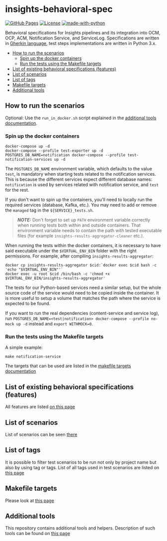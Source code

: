 # insights-behavioral-spec

[![GitHub Pages](https://img.shields.io/badge/%20-GitHub%20Pages-informational)](https://redhatinsights.github.io/insights-behavioral-spec/)
[![License](https://img.shields.io/badge/license-Apache-blue)](https://github.com/RedHatInsights/insights-behavioral-spec/blob/master/LICENSE)
[![made-with-python](https://img.shields.io/badge/Made%20with-Python-1f425f.svg)](https://www.python.org/)

Behavioral specifications for Insights pipelines and its integration into OCM, OCP, ACM, Notification Service, and ServiceLog. Specifications are written in [Gherkin language](https://cucumber.io/docs/guides/overview/), test steps implementations are written in Python 3.x.

<!-- vim-markdown-toc GFM -->

* [How to run the scenarios](#how-to-run-the-scenarios)
    * [Spin up the docker containers](#spin-up-the-docker-containers)
    * [Run the tests using the Makefile targets](#run-the-tests-using-the-makefile-targets)
* [List of existing behavioral specifications (features)](#list-of-existing-behavioral-specifications-features)
* [List of scenarios](#list-of-scenarios)
* [List of tags](#list-of-tags)
* [Makefile targets](#makefile-targets)
* [Additional tools](#additional-tools)

<!-- vim-markdown-toc -->

## How to run the scenarios

Optional: Use the `run_in_docker.sh` script explained in the [additional tools documentation](https://redhatinsights.github.io/insights-behavioral-spec/tools.html#script-to-run-bdd-tests-in-docker-environment).

### Spin up the docker containers

```
docker-compose up -d
docker-compose --profile test-exporter up -d
POSTGRES_DB_NAME=notification docker-compose --profile test-notification-services up -d
```

The `POSTGRES_DB_NAME` environment variable, which defaults to the value `test`, is mandatory when starting tests related to the notification services.
This is because the different services expect different database names: `notification` is used by services related with notification service, and `test` for the rest.

If you don't want to spin up the containers, you'll need to locally run the required services (database, Kafka, etc.). You may need to add or remove the `managed` tag in the `${SERVICE}_tests.sh`.

> **_NOTE:_**  Don't forget to set up `PATH` environment variable correctly when running tests both within and outside containers. That environment variable needs to contain the path with tested executable files (for example `insights-results-aggregator-cleaner` etc.).

When running the tests within the docker containers, it is necessary to have said executable under the `$VIRTUAL_ENV_BIN` folder with the right permissions. For example, after compiling `insights-results-aggregator`:

```
docker cp insights-results-aggregator $cid:`docker exec $cid bash -c 'echo "$VIRTUAL_ENV_BIN"'`
docker exec -u root $cid /bin/bash -c 'chmod +x $VIRTUAL_ENV_BIN/insights-results-aggregator'
```

The tests for our Python-based services need a similar setup, but the whole source code of the service would need to be copied inside the container. It is more useful to setup a volume that matches the path where the service is expected to be found.

If you want to run the real dependencies (content-service and service log), run `POSTGRES_DB_NAME=<test|notification> docker-compose --profile no-mock up -d` instead and `export WITHMOCK=0`.

### Run the tests using the Makefile targets

A simple example:

```
make notification-service
```

The targets that can be used are listed in the [makefile targets documentation](https://redhatinsights.github.io/insights-behavioral-spec/makefile_targets.html)

## List of existing behavioral specifications (features)

All features are listed [on this page](https://redhatinsights.github.io/insights-behavioral-spec/feature_list.html)

## List of scenarios

List of scenarios can be seen [there](https://redhatinsights.github.io/insights-behavioral-spec/scenarios_list.html)

## List of tags

It is possible to filter test scenarios to be run not only by project name but also by using tag or tags. List of all tags used in test scenarios are listed on [this page](https://redhatinsights.github.io/insights-behavioral-spec/tags.html)

## Makefile targets

Please look at [this page](https://redhatinsights.github.io/insights-behavioral-spec/makefile_targets.html)

## Additional tools

This repository contains additional tools and helpers. Description of such tools can be found on [this page](https://redhatinsights.github.io/insights-behavioral-spec/tools.html)

